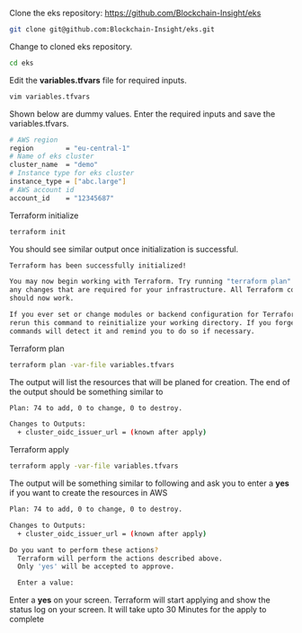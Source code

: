 Clone the eks repository: https://github.com/Blockchain-Insight/eks
```bash
git clone git@github.com:Blockchain-Insight/eks.git
```
Change to cloned eks repository.
```bash
cd eks
```
Edit the **variables.tfvars** file for required inputs.
```bash
vim variables.tfvars
```
Shown below are dummy values. Enter the required inputs and save the variables.tfvars.
```bash
# AWS region
region        = "eu-central-1"
# Name of eks cluster
cluster_name  = "demo"
# Instance type for eks cluster
instance_type = ["abc.large"]
# AWS account id
account_id    = "12345687"
```
Terraform initialize
```bash
terraform init
```
You should see similar output once initialization is successful.
```bash
Terraform has been successfully initialized!

You may now begin working with Terraform. Try running "terraform plan" to see
any changes that are required for your infrastructure. All Terraform commands
should now work.

If you ever set or change modules or backend configuration for Terraform,
rerun this command to reinitialize your working directory. If you forget, other
commands will detect it and remind you to do so if necessary.
```
Terraform plan
```bash
terraform plan -var-file variables.tfvars
```
The output will list the resources that will be planed for creation. The end of the output should be something similar to
```bash
Plan: 74 to add, 0 to change, 0 to destroy.

Changes to Outputs:
  + cluster_oidc_issuer_url = (known after apply)
```
Terraform apply
```bash
terraform apply -var-file variables.tfvars
```
The output will be something similar to following and ask you to enter a **yes** if you want to create the resources in AWS
```bash
Plan: 74 to add, 0 to change, 0 to destroy.

Changes to Outputs:
  + cluster_oidc_issuer_url = (known after apply)

Do you want to perform these actions?
  Terraform will perform the actions described above.
  Only 'yes' will be accepted to approve.

  Enter a value: 
```
Enter a **yes** on your screen. Terraform will start applying and show the status log on your screen. It will take upto 30 Minutes for the apply to complete
